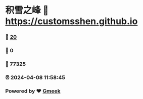 # 积雪之峰 :link: https://customsshen.github.io 
### :page_facing_up: [20](https://customsshen.github.io/tag.html) 
### :speech_balloon: 0 
### :hibiscus: 77325 
### :alarm_clock: 2024-04-08 11:58:45 
### Powered by :heart: [Gmeek](https://github.com/Meekdai/Gmeek)
